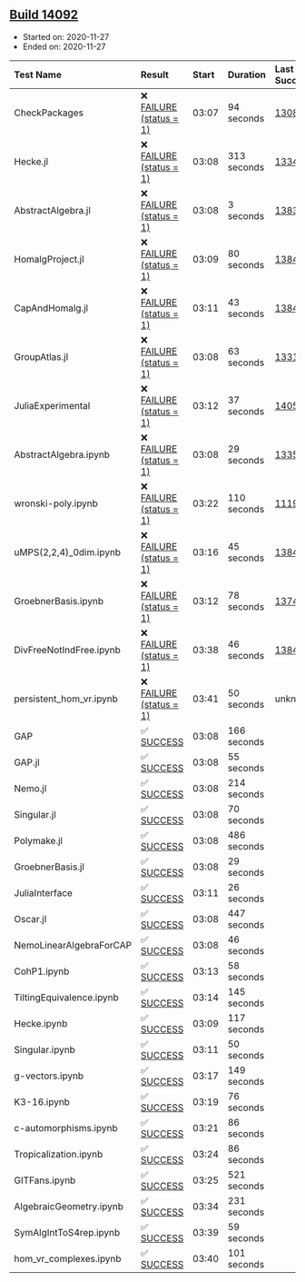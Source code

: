 ## [Build 14092](https://oscarci.mathematik.uni-kl.de/job/oscar/14092/)

* Started on: 2020-11-27
* Ended on: 2020-11-27

| Test Name    | Result | Start | Duration | Last Success | First Failure |
|:-------------|:-------|:------|:---------|:-------------|:--------------|
| CheckPackages | ❌ [FAILURE (status = 1)](https://oscarci.mathematik.uni-kl.de/job/oscar/14092/artifact/logs/build-14092/CheckPackages.log) | 03:07 | 94 seconds | [13085](https://oscarci.mathematik.uni-kl.de/job/oscar/13085/) | [13086](https://oscarci.mathematik.uni-kl.de/job/oscar/13086/) |
| Hecke.jl | ❌ [FAILURE (status = 1)](https://oscarci.mathematik.uni-kl.de/job/oscar/14092/artifact/logs/build-14092/Hecke.jl.log) | 03:08 | 313 seconds | [13341](https://oscarci.mathematik.uni-kl.de/job/oscar/13341/) | [13342](https://oscarci.mathematik.uni-kl.de/job/oscar/13342/) |
| AbstractAlgebra.jl | ❌ [FAILURE (status = 1)](https://oscarci.mathematik.uni-kl.de/job/oscar/14092/artifact/logs/build-14092/AbstractAlgebra.jl.log) | 03:08 | 3 seconds | [13837](https://oscarci.mathematik.uni-kl.de/job/oscar/13837/) | [13838](https://oscarci.mathematik.uni-kl.de/job/oscar/13838/) |
| HomalgProject.jl | ❌ [FAILURE (status = 1)](https://oscarci.mathematik.uni-kl.de/job/oscar/14092/artifact/logs/build-14092/HomalgProject.jl.log) | 03:09 | 80 seconds | [13845](https://oscarci.mathematik.uni-kl.de/job/oscar/13845/) | [13846](https://oscarci.mathematik.uni-kl.de/job/oscar/13846/) |
| CapAndHomalg.jl | ❌ [FAILURE (status = 1)](https://oscarci.mathematik.uni-kl.de/job/oscar/14092/artifact/logs/build-14092/CapAndHomalg.jl.log) | 03:11 | 43 seconds | [13845](https://oscarci.mathematik.uni-kl.de/job/oscar/13845/) | [13846](https://oscarci.mathematik.uni-kl.de/job/oscar/13846/) |
| GroupAtlas.jl | ❌ [FAILURE (status = 1)](https://oscarci.mathematik.uni-kl.de/job/oscar/14092/artifact/logs/build-14092/GroupAtlas.jl.log) | 03:08 | 63 seconds | [13311](https://oscarci.mathematik.uni-kl.de/job/oscar/13311/) | [13312](https://oscarci.mathematik.uni-kl.de/job/oscar/13312/) |
| JuliaExperimental | ❌ [FAILURE (status = 1)](https://oscarci.mathematik.uni-kl.de/job/oscar/14092/artifact/logs/build-14092/JuliaExperimental.log) | 03:12 | 37 seconds | [14052](https://oscarci.mathematik.uni-kl.de/job/oscar/14052/) | [14053](https://oscarci.mathematik.uni-kl.de/job/oscar/14053/) |
| AbstractAlgebra.ipynb | ❌ [FAILURE (status = 1)](https://oscarci.mathematik.uni-kl.de/job/oscar/14092/artifact/logs/build-14092/AbstractAlgebra.ipynb.log) | 03:08 | 29 seconds | [13355](https://oscarci.mathematik.uni-kl.de/job/oscar/13355/) | [13356](https://oscarci.mathematik.uni-kl.de/job/oscar/13356/) |
| wronski-poly.ipynb | ❌ [FAILURE (status = 1)](https://oscarci.mathematik.uni-kl.de/job/oscar/14092/artifact/logs/build-14092/wronski-poly.ipynb.log) | 03:22 | 110 seconds | [11192](https://oscarci.mathematik.uni-kl.de/job/oscar/11192/) | [11193](https://oscarci.mathematik.uni-kl.de/job/oscar/11193/) |
| uMPS(2,2,4)_0dim.ipynb | ❌ [FAILURE (status = 1)](https://oscarci.mathematik.uni-kl.de/job/oscar/14092/artifact/logs/build-14092/uMPS-2-2-4-_0dim.ipynb.log) | 03:16 | 45 seconds | [13841](https://oscarci.mathematik.uni-kl.de/job/oscar/13841/) | [13842](https://oscarci.mathematik.uni-kl.de/job/oscar/13842/) |
| GroebnerBasis.ipynb | ❌ [FAILURE (status = 1)](https://oscarci.mathematik.uni-kl.de/job/oscar/14092/artifact/logs/build-14092/GroebnerBasis.ipynb.log) | 03:12 | 78 seconds | [13748](https://oscarci.mathematik.uni-kl.de/job/oscar/13748/) | [13749](https://oscarci.mathematik.uni-kl.de/job/oscar/13749/) |
| DivFreeNotIndFree.ipynb | ❌ [FAILURE (status = 1)](https://oscarci.mathematik.uni-kl.de/job/oscar/14092/artifact/logs/build-14092/DivFreeNotIndFree.ipynb.log) | 03:38 | 46 seconds | [13845](https://oscarci.mathematik.uni-kl.de/job/oscar/13845/) | [13846](https://oscarci.mathematik.uni-kl.de/job/oscar/13846/) |
| persistent_hom_vr.ipynb | ❌ [FAILURE (status = 1)](https://oscarci.mathematik.uni-kl.de/job/oscar/14092/artifact/logs/build-14092/persistent_hom_vr.ipynb.log) | 03:41 | 50 seconds | unknown | unknown |
| GAP | ✅ [SUCCESS](https://oscarci.mathematik.uni-kl.de/job/oscar/14092/artifact/logs/build-14092/GAP.log) | 03:08 | 166 seconds |  |  |
| GAP.jl | ✅ [SUCCESS](https://oscarci.mathematik.uni-kl.de/job/oscar/14092/artifact/logs/build-14092/GAP.jl.log) | 03:08 | 55 seconds |  |  |
| Nemo.jl | ✅ [SUCCESS](https://oscarci.mathematik.uni-kl.de/job/oscar/14092/artifact/logs/build-14092/Nemo.jl.log) | 03:08 | 214 seconds |  |  |
| Singular.jl | ✅ [SUCCESS](https://oscarci.mathematik.uni-kl.de/job/oscar/14092/artifact/logs/build-14092/Singular.jl.log) | 03:08 | 70 seconds |  |  |
| Polymake.jl | ✅ [SUCCESS](https://oscarci.mathematik.uni-kl.de/job/oscar/14092/artifact/logs/build-14092/Polymake.jl.log) | 03:08 | 486 seconds |  |  |
| GroebnerBasis.jl | ✅ [SUCCESS](https://oscarci.mathematik.uni-kl.de/job/oscar/14092/artifact/logs/build-14092/GroebnerBasis.jl.log) | 03:08 | 29 seconds |  |  |
| JuliaInterface | ✅ [SUCCESS](https://oscarci.mathematik.uni-kl.de/job/oscar/14092/artifact/logs/build-14092/JuliaInterface.log) | 03:11 | 26 seconds |  |  |
| Oscar.jl | ✅ [SUCCESS](https://oscarci.mathematik.uni-kl.de/job/oscar/14092/artifact/logs/build-14092/Oscar.jl.log) | 03:08 | 447 seconds |  |  |
| NemoLinearAlgebraForCAP | ✅ [SUCCESS](https://oscarci.mathematik.uni-kl.de/job/oscar/14092/artifact/logs/build-14092/NemoLinearAlgebraForCAP.log) | 03:08 | 46 seconds |  |  |
| CohP1.ipynb | ✅ [SUCCESS](https://oscarci.mathematik.uni-kl.de/job/oscar/14092/artifact/logs/build-14092/CohP1.ipynb.log) | 03:13 | 58 seconds |  |  |
| TiltingEquivalence.ipynb | ✅ [SUCCESS](https://oscarci.mathematik.uni-kl.de/job/oscar/14092/artifact/logs/build-14092/TiltingEquivalence.ipynb.log) | 03:14 | 145 seconds |  |  |
| Hecke.ipynb | ✅ [SUCCESS](https://oscarci.mathematik.uni-kl.de/job/oscar/14092/artifact/logs/build-14092/Hecke.ipynb.log) | 03:09 | 117 seconds |  |  |
| Singular.ipynb | ✅ [SUCCESS](https://oscarci.mathematik.uni-kl.de/job/oscar/14092/artifact/logs/build-14092/Singular.ipynb.log) | 03:11 | 50 seconds |  |  |
| g-vectors.ipynb | ✅ [SUCCESS](https://oscarci.mathematik.uni-kl.de/job/oscar/14092/artifact/logs/build-14092/g-vectors.ipynb.log) | 03:17 | 149 seconds |  |  |
| K3-16.ipynb | ✅ [SUCCESS](https://oscarci.mathematik.uni-kl.de/job/oscar/14092/artifact/logs/build-14092/K3-16.ipynb.log) | 03:19 | 76 seconds |  |  |
| c-automorphisms.ipynb | ✅ [SUCCESS](https://oscarci.mathematik.uni-kl.de/job/oscar/14092/artifact/logs/build-14092/c-automorphisms.ipynb.log) | 03:21 | 86 seconds |  |  |
| Tropicalization.ipynb | ✅ [SUCCESS](https://oscarci.mathematik.uni-kl.de/job/oscar/14092/artifact/logs/build-14092/Tropicalization.ipynb.log) | 03:24 | 86 seconds |  |  |
| GITFans.ipynb | ✅ [SUCCESS](https://oscarci.mathematik.uni-kl.de/job/oscar/14092/artifact/logs/build-14092/GITFans.ipynb.log) | 03:25 | 521 seconds |  |  |
| AlgebraicGeometry.ipynb | ✅ [SUCCESS](https://oscarci.mathematik.uni-kl.de/job/oscar/14092/artifact/logs/build-14092/AlgebraicGeometry.ipynb.log) | 03:34 | 231 seconds |  |  |
| SymAlgIntToS4rep.ipynb | ✅ [SUCCESS](https://oscarci.mathematik.uni-kl.de/job/oscar/14092/artifact/logs/build-14092/SymAlgIntToS4rep.ipynb.log) | 03:39 | 59 seconds |  |  |
| hom_vr_complexes.ipynb | ✅ [SUCCESS](https://oscarci.mathematik.uni-kl.de/job/oscar/14092/artifact/logs/build-14092/hom_vr_complexes.ipynb.log) | 03:40 | 101 seconds |  |  |
